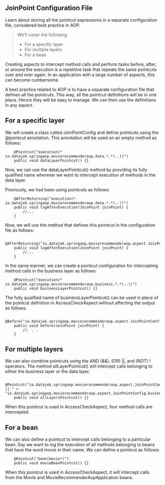 ## JoinPoint Configuration File

Learn about storing all the pointcut expressions in a separate configuration file, considered best practice in AOP.

> We'll cover the following
>
> - For a specific layer
> - For multiple layers
> - For a bean

Creating aspects to intercept method calls and perform tasks before, after, or around the execution is a repetitive task that repeats the same pointcuts over and over again. In an application with a large number of aspects, this can become cumbersome.

A best practice related to AOP is to have a separate configuration file that defines all the pointcuts. This way, all the pointcut definitions will be in one place. Hence they will be easy to manage. We can then use the definitions in any aspect.

## For a specific layer

We will create a class called JoinPointConfig and define pointcuts using the @pointcut annotation. This annotation will be used on an empty method as follows:

        @Pointcut("execution(* io.datajek.springaop.movierecommenderaop.data.*.*(..))")
        public void dataLayerPointcut() {}

Now, we can use the dataLayerPointcut() method by providing its fully qualified name wherever we want to intercept execution of methods in the data layer.

Previously, we had been using pointcuts as follows:

        @AfterReturning("execution(* io.datajek.springaop.movierecommenderaop.data.*.*(..))")
        public void logAfterExecution(JoinPoint joinPoint) {
            //...
        }

Now, we will use the method that defines this pointcut in the configuration file as follows:

        @AfterReturning("io.datajek.springaop.movierecommenderaop.aspect.JoinPointConfig.dataLayerPointcut()")
        public void logAfterExecution(JoinPoint joinPoint) {
            //...
        }

In the same manner, we can create a pointcut configuration for intercepting method calls in the business layer as follows:

        @Pointcut("execution(* io.datajek.springaop.movierecommenderaop.business.*.*(..))")
        public void businessLayerPointcut() {}

The fully qualified name of businessLayerPointcut() can be used in place of the pointcut definition in AccessCheckAspect without affecting the output as follows:

        @Before("io.datajek.springaop.movierecommenderaop.aspect.JoinPointConfig.businessLayerPointcut()")
        public void before(JoinPoint joinPoint) {
            //. . .
        }

## For multiple layers

We can also combine pointcuts using the AND (&&), (OR) ||, and (NOT) ! operators. The method allLayerPointcut() will intercept calls belonging to either the business layer or the data layer.

        @Pointcut("io.datajek.springaop.movierecommenderaop.aspect.JoinPointConfig.dataLayerPointcut() || " + "io.datajek.springaop.movierecommenderaop.aspect.JoinPointConfig.businessLayerPointcut()")
        public void allLayersPointcut() {}

When this pointcut is used in AccessCheckAspect, four method calls are intercepted.

## For a bean

We can also define a pointcut to intercept calls belonging to a particular bean. Say we want to log the execution of all methods belonging to beans that have the word movie in their name. We can define a pointcut as follows:

        @Pointcut("bean(movie*)")
    	public void movieBeanPointcut() {}

When this pointcut is used in AccessCheckAspect, it will intercept calls from the Movie and MovieRecommenderAopApplication beans.
